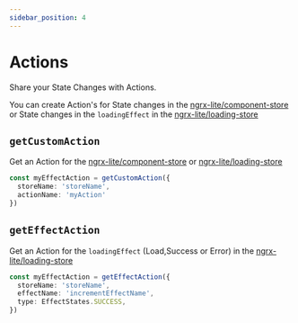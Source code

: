 ```yaml
---
sidebar_position: 4
---
```


# Actions

Share your State Changes with Actions. 

You can create Action's for State changes in the [ngrx-lite/component-store](/docs/api/component-store) or State changes in the `loadingEffect` in the [ngrx-lite/loading-store](/docs/api/component-loading-store#loadingeffect) 

## `getCustomAction`

Get an Action for the [ngrx-lite/component-store](/docs/api/component-store) or [ngrx-lite/loading-store](/docs/api/component-loading-store)

```ts title="effect.action.ts"
const myEffectAction = getCustomAction({
  storeName: 'storeName',
  actionName: 'myAction'
})
```

## `getEffectAction`

Get an Action for the `loadingEffect` (Load,Success or Error) in the [ngrx-lite/loading-store](/docs/api/component-loading-store#loadingeffect)

```ts title="effect.action.ts"
const myEffectAction = getEffectAction({
  storeName: 'storeName',
  effectName: 'incrementEffectName',
  type: EffectStates.SUCCESS,
})
```
